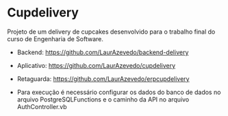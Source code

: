 # Cupdelivery

Projeto de um delivery de cupcakes desenvolvido para o trabalho final do curso de Engenharia de Software.

- Backend: https://github.com/LaurAzevedo/backend-delivery

- Aplicativo: https://github.com/LaurAzevedo/cupdelivery

- Retaguarda: https://github.com/LaurAzevedo/erpcupdelivery

- Para execução é necessário configurar os dados do banco de dados no arquivo PostgreSQLFunctions e o caminho da API no arquivo AuthController.vb
